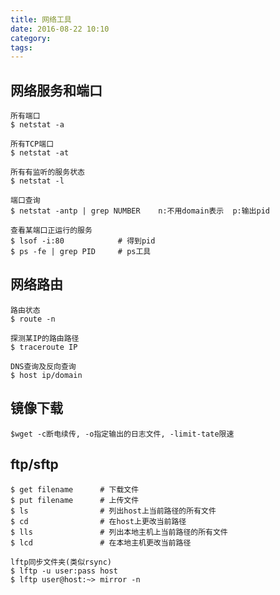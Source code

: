 ```yaml
---
title: 网络工具
date: 2016-08-22 10:10
category:
tags:
---
```


## 网络服务和端口
    所有端口
    $ netstat -a

    所有TCP端口
    $ netstat -at

    所有有监听的服务状态
    $ netstat -l

    端口查询
    $ netstat -antp | grep NUMBER    n:不用domain表示  p:输出pid

    查看某端口正运行的服务
    $ lsof -i:80            # 得到pid
    $ ps -fe | grep PID     # ps工具

## 网络路由
    路由状态
    $ route -n

    探测某IP的路由路径
    $ traceroute IP

    DNS查询及反向查询
    $ host ip/domain

## 镜像下载
    $wget -c断电续传, -o指定输出的日志文件, -limit-tate限速

## ftp/sftp
    $ get filename      # 下载文件
    $ put filename      # 上传文件
    $ ls                # 列出host上当前路径的所有文件
    $ cd                # 在host上更改当前路径
    $ lls               # 列出本地主机上当前路径的所有文件
    $ lcd               # 在本地主机更改当前路径

    lftp同步文件夹(类似rsync)
    $ lftp -u user:pass host
    $ lftp user@host:~> mirror -n
